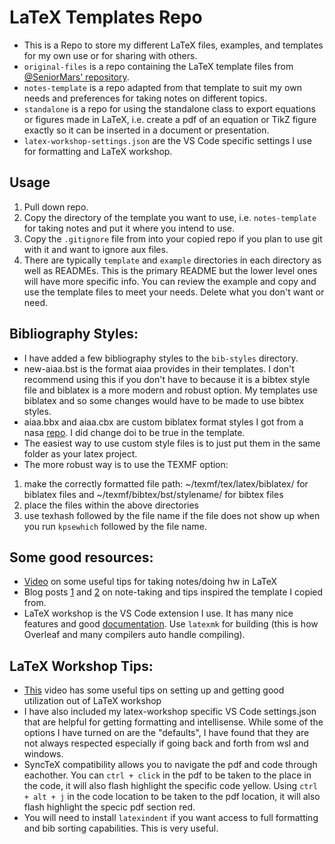 # LaTeX Templates Repo

- This is a Repo to store my different LaTeX files, examples, and templates for my own use or for sharing with others.
- `original-files` is a repo containing the LaTeX template files from [@SeniorMars' repository][senior-mars-repo]. 
- `notes-template` is a repo adapted from that template to suit my own needs and preferences for taking notes on different topics.
- `standalone` is a repo for using the standalone class to export equations or figures made in LaTeX, i.e. create a pdf of an equation or TikZ figure exactly so it can be inserted in a document or presentation. 
- `latex-workshop-settings.json` are the VS Code specific settings I use for formatting and LaTeX workshop.

## Usage
1. Pull down repo.
2. Copy the directory of the template you want to use, i.e. `notes-template` for taking notes and put it where you intend to use.
3. Copy the `.gitignore` file from into your copied repo if you plan to use git with it and want to ignore aux files.
4. There are typically `template` and `example` directories in each directory as well as READMEs. This is the primary README but the lower level ones will have more specific info. You can review the example and copy and use the template files to meet your needs. Delete what you don't want or need.

## Bibliography Styles:

- I have added a few bibliography styles to the `bib-styles` directory.
- new-aiaa.bst is the format aiaa provides in their templates. I don't recommend using this if you don't have to because it is a bibtex style file and biblatex is a more modern and robust option. My templates use biblatex and so some changes would have to be made to use bibtex styles.
- aiaa.bbx and aiaa.cbx are custom biblatex format styles I got from a nasa [repo][nasa-repo]. I did change doi to be true in the template.
- The easiest way to use custom style files is to just put them in the same folder as your latex project.
- The more robust way is to use the TEXMF option:
1. make the correctly formatted file path: ~/texmf/tex/latex/biblatex/ for biblatex files and ~/texmf/bibtex/bst/stylename/ for bibtex files
2. place the files within the above directories
3. use texhash followed by the file name if the file does not show up when you run `kpsewhich` followed by the file name.

## Some good resources:

- [Video][SeniorMars-Notes] on some useful tips for taking notes/doing hw in LaTeX
- Blog posts [1][blog-one] and [2][blog-two] on note-taking and tips inspired the template I copied from.
- LaTeX workshop is the VS Code extension I use. It has many nice features and good [documentation][lt-work]. Use `latexmk` for building (this is how Overleaf and many compilers auto handle compiling). 

## LaTeX Workshop Tips:

- [This][lt-work-tips-vid] video has some useful tips on setting up and getting good utilization out of LaTeX workshop
- I have also included my latex-workshop specific VS Code settings.json that are helpful for getting formatting and intellisense. While some of the options I have turned on are the "defaults", I have found that they are not always respected especially if going back and forth from wsl and windows.
- SyncTeX compatibility allows you to navigate the pdf and code through eachother. You can `ctrl + click` in the pdf to be taken to the place in the code, it will also flash highlight the specific code yellow. Using `ctrl + alt + j` in the code location to be taken to the pdf location, it will also flash highlight the specic pdf section red.
- You will need to install `latexindent` if you want access to full formatting and bib sorting capabilities. This is very useful.

[senior-mars-repo]: https://github.com/SeniorMars/dotfiles/tree/79f266bbfeb0dcdcba42284140d84f84af00f950/latex_template
[SeniorMars-Notes]: https://youtu.be/DOtM1mrWjUo?si=hfBw6kDHB7MjBjpv
[blog-one]: https://castel.dev/post/lecture-notes-3/
[blog-two]: https://castel.dev/post/lecture-notes-1/
[lt-work]: https://marketplace.visualstudio.com/items?itemName=James-Yu.latex-workshop
[lt-work-tips-vid]: https://youtu.be/vIImoKpKWIo?si=QrPB8fIhkqYQEETm
[nasa-repo]: https://github.com/nasa/nasa-latex-docs.git